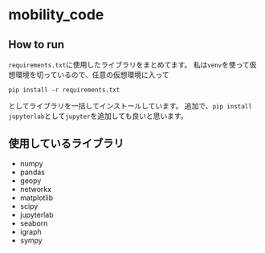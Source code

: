 # mobility_code
## How to run
`requirements.txt`に使用したライブラリをまとめてます。
私は`venv`を使って仮想環境を切っているので、任意の仮想環境に入って
```
pip install -r requirements.txt
```
としてライブラリを一括してインストールしています。
追加で、`pip install jupyterlab`として`jupyter`を追加しても良いと思います。

## 使用しているライブラリ
- numpy
- pandas
- geopy
- networkx
- matplotlib
- scipy
- jupyterlab
- seaborn
- igraph
- sympy

